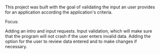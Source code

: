 This project was built with the goal of validating the input an user provides for an application according the application's criteria.

Focus:

Adding an intro and input requests.
Input validation, which will make sure that the program will not crash if the user enters invalid data.
Adding the option for the user to review data entered and to make changes if necessary.
